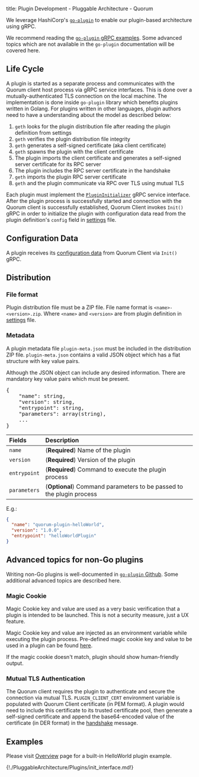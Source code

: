 title: Plugin Development - Pluggable Architecture - Quorum

We leverage HashiCorp's [`go-plugin`](https://github.com/hashicorp/go-plugin) to enable our plugin-based architecture using gRPC.

We recommend reading the [`go-plugin` gRPC examples](https://github.com/hashicorp/go-plugin/tree/master/examples/grpc).
Some advanced topics which are not available in the `go-plugin` documentation will be covered here.

## Life Cycle

A plugin is started as a separate process and communicates with the Quorum client host process via gRPC service interfaces.
This is done over a mutually-authenticated TLS connection on the local machine. The implementation is done inside `go-plugin`
library which benefits plugins written in Golang. For plugins written in other languages, plugin authors need to have
a understanding about the model as described below:

1. `geth` looks for the plugin distribution file after reading the plugin definition from settings
1. `geth` verifies the plugin distribution file integrity
1. `geth` generates a self-signed certificate (aka client certificate)
1. `geth` spawns the plugin with the client certificate
1. The plugin imports the client certificate and generates a self-signed server certificate for its RPC server
1. The plugin includes the RPC server certificate in the handshake
1. `geth` imports the plugin RPC server certificate
1. `geth` and the plugin communicate via RPC over TLS using mutual TLS

Each plugin must implement the [`PluginInitializer`](#plugininitializer) gRPC service interface.
After the plugin process is successfully started and connection with the Quorum client is successfully established,
Quorum Client invokes `Init()` gRPC in order to initialize the plugin with configuration data 
read from the plugin definition's `config` field in [settings](../Settings/#plugindefinition) file.

## Configuration Data

A plugin receives its [configuration data](#proto.PluginInitialization.Request) from Quorum Client via `Init()` gRPC. 

## Distribution

### File format

Plugin distribution file must be a ZIP file. File name format is `<name>-<version>.zip`. 
Where `<name>` and `<version>` are from plugin definition in [settings](../Settings/#plugindefinition) file.

### Metadata 

A plugin metadata file `plugin-meta.json` must be included in the distribution ZIP file.
`plugin-meta.json` contains a valid JSON object which has a flat structure with key value pairs.

Although the JSON object can include any desired information.
There are mandatory key value pairs which must be present. 

<pre>
{
    "name": string,
    "version": string,
    "entrypoint": string,
    "parameters": array(string),
    ...
}
</pre>

| Fields       | Description                                                        |
|:-------------|:-------------------------------------------------------------------|
| `name`       | (**Required**) Name of the plugin                                    |
| `version`    | (**Required**) Version of the plugin                                 |
| `entrypoint` | (**Required**) Command to execute the plugin process                 |
| `parameters` | (**Optional**) Command parameters to be passed to the plugin process |

E.g.:
```json
{
  "name": "quorum-plugin-helloWorld",
  "version": "1.0.0",
  "entrypoint": "helloWorldPlugin"
}
```

## Advanced topics for non-Go plugins

Writing non-Go plugins is well-documented in [`go-plugin` Github](https://github.com/hashicorp/go-plugin/blob/master/docs/guide-plugin-write-non-go.md).
Some additional advanced topics are described here.

### Magic Cookie

Magic Cookie key and value are used as a very basic verification that a plugin is intended to be launched. 
This is not a security measure, just a UX feature. 

Magic Cookie key and value are injected as an environment variable while executing the plugin process.
Pre-defined magic cookie key and value to be used in a plugin can be found [here]().

If the magic cookie doesn't match, plugin should show human-friendly output.

### Mutual TLS Authentication

The Quorum client requires the plugin to authenticate and secure the connection via mutual TLS. 
`PLUGIN_CLIENT_CERT` environment variable is populated with Quorum Client certificate (in PEM format).
A plugin would need to include this certificate to its trusted certificate pool, then
generate a self-signed certificate and append the base64-encoded value of the certificate (in DER format)
in the [handshake](https://github.com/hashicorp/go-plugin/blob/master/docs/internals.md#handshake) message.

## Examples

Please visit [Overview](../Overview/#example-helloworld-plugin) page for a built-in HelloWorld plugin example.

<a name="plugininitializer"></a>

{!./PluggableArchitecture/Plugins/init_interface.md!}
